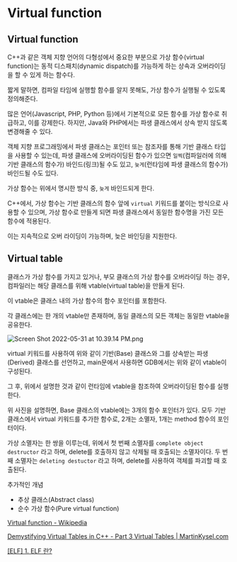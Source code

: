 # Virtual function

## Virtual function

C++과 같은 객체 지향 언어의 다형성에서 중요한 부분으로 가상 함수(virtual function)는 동적 디스패치(dynamic dispatch)를 가능하게 하는 상속과 오버라이딩을 할 수 있게 하는 함수다.

짧게 말하면, 컴파일 타임에 실행할 함수를 알지 못해도, 가상 함수가 실행될 수 있도록 정의해준다.

많은 언어(Javascript, PHP, Python 등)에서 기본적으로 모든 함수를 가상 함수로 취급하고, 이를 강제한다.
하지만, Java와 PHP에서는 파생 클래스에서 상속 받지 않도록 변경해줄 수 있다.

객체 지향 프로그래밍에서 파생 클래스는 포인터 또는 참조자를 통해 기반 클래스 타입을 사용할 수 있는데, 파생 클래스에 오버라이딩된 함수가 있으면 `일찍`(컴파일러에 의해 기반 클래스의 함수가) 바인드(링크)될 수도 있고, `늦게`(런타임에 파생 클래스의 함수가) 바인드될 수도 있다.

가상 함수는 위에서 명시한 방식 중, `늦게` 바인드되게 한다.

C++에서, 가상 함수는 기반 클래스의 함수 앞에 `virtual` 키워드를 붙이는 방식으로 사용할 수 있으며, 가상 함수로 만들게 되면 파생 클래스에서 동일한 함수명을 가진 모든 함수에 적용된다.

이는 지속적으로 오버 라이딩이 가능하며, 늦은 바인딩을 지원한다.

## Virtual table

클래스가 가상 함수를 가지고 있거나, 부모 클래스의 가상 함수를 오버라이딩 하는 경우, 컴파일러는 해당 클래스를 위해 vtable(virtual table)을 만들게 된다.

이 vtable은 클래스 내의 가상 함수의 함수 포인터를 포함한다.

각 클래스에는 한 개의 vtable만 존재하며, 동일 클래스의 모든 객체는 동일한 vtable을 공유한다.

![Screen Shot 2022-05-31 at 10.39.14 PM.png](https://user-images.githubusercontent.com/46529663/171388325-0b4682d3-0299-4298-b265-07ee6a493472.png)

virtual 키워드를 사용하여 위와 같이 기반(Base) 클래스와 그를 상속받는 파생(Derived) 클래스를 선언하고, main문에서 사용하면 GDB에서는 위와 같이 vtable이 구성된다.

그 후, 위에서 설명한 것과 같이 런타임에 vtable을 참조하여 오버라이딩된 함수를 실행한다.

위 사진을 설명하면, Base 클래스의 vtable에는 3개의 함수 포인터가 있다.
모두 기반 클래스에서 virtual 키워드를 추가한 함수로, 2개는 소멸자, 1개는 method 함수의 포인터이다.

가상 소멸자는 한 쌍을 이루는데, 위에서 첫 번째 소멸자를 `complete object destructor` 라고 하며, delete를 호출하지 않고 삭제될 때 호출되는 소멸자이다. 두 번째 소멸자는 `deleting destuctor` 라고 하며, delete를 사용하여 객체를 파괴할 때 호출된다.

추가적인 개념

- 추상 클래스(Abstract class)
- 순수 가상 함수(Pure virtual function)

[Virtual function - Wikipedia](https://en.wikipedia.org/wiki/Virtual_function)

[Demystifying Virtual Tables in C++ - Part 3 Virtual Tables | MartinKysel.com](https://www.martinkysel.com/demystifying-virtual-tables-in-c-part-3-virtual-tables/)

[[ELF] 1. ELF 란?](https://doitnow-man.tistory.com/225)